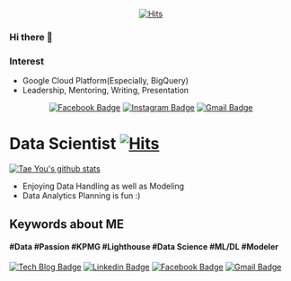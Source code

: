 <div align=center>

[![Hits](https://hits.seeyoufarm.com/api/count/incr/badge.svg?url=https%3A%2F%2Fgithub.com%2Fzzsza)](https://hits.seeyoufarm.com) 

</div>

### Hi there 👋


### Interest
- Google Cloud Platform(Especially, BigQuery)
- Leadership, Mentoring, Writing, Presentation

<div align=center>

[![Facebook Badge](https://img.shields.io/badge/-Facebook-1877f2?style=flat-square&logo=facebook&logoColor=white&link=https://www.facebook.com/test)](https://www.facebook.com/zzsza) 
[![Instagram Badge](https://img.shields.io/badge/-Instagram-dd2a7b?style=flat-square&logo=instagram&logoColor=white&link=https://www.instagram.com/ttest/)](https://www.instagram.com/aa/) 
[![Gmail Badge](https://img.shields.io/badge/-Gmail-d14836?style=flat-square&logo=Gmail&logoColor=white&link=mailto:kimtaeyou0923@gmail.com)](mailto:kimtaeyou0923@gmail.com)
</div>

# **Data Scientist** [![Hits](https://hits.seeyoufarm.com/api/count/incr/badge.svg?url=https%3A%2F%2Fgithub.com%2Fzzsza)](https://hits.seeyoufarm.com) 
  [![Tae You's github stats](https://github-readme-stats.vercel.app/api?username=shoman2)](https://github.com/shoman2/github-readme-stats)


- Enjoying Data Handling as well as Modeling
- Data Analytics Planning is fun :)

## **Keywords about ME**

####  #Data #Passion #KPMG #Lighthouse #Data Science #ML/DL #Modeler

  [![Tech Blog Badge](http://img.shields.io/badge/-Tech%20blog-black?style=flat-square&logo=github&link=https://shoman2.github.io/)](https://shoman2.github.io/) [![Linkedin Badge](https://img.shields.io/badge/-LinkedIn-blue?style=flat-square&logo=Linkedin&logoColor=white&link=https://www.linkedin.com/in/tae-you-kim-5204184b/)](https://www.linkedin.com/in/tae-you-kim-5204184b/) [![Facebook Badge](https://img.shields.io/badge/facebook-1877f2?style=flat-square&logo=facebook&logoColor=white&link=https://www.facebook.com/tae.y.kim.56)](https://www.facebook.com/tae.y.kim.56) [![Gmail Badge](https://img.shields.io/badge/Gmail-d14836?style=flat-square&logo=Gmail&logoColor=white&link=mailto:kimtaeyou0923@gmail.com)](mailto:kimtaeyou0923@gmail.com)



<!--
**yws1502/yws1502** is a ✨ _special_ ✨ repository because its `README.md` (this file) appears on your GitHub profile.

Here are some ideas to get you started:

- 🔭 I’m currently working on ...
- 🌱 I’m currently learning ...
- 👯 I’m looking to collaborate on ...
- 🤔 I’m looking for help with ...
- 💬 Ask me about ...
- 📫 How to reach me: ...
- 😄 Pronouns: ...
- ⚡ Fun fact: ...
-->

